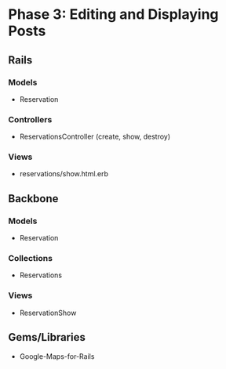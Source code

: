 # Phase 3: Editing and Displaying Posts

## Rails
### Models
* Reservation

### Controllers
* ReservationsController (create, show, destroy)

### Views
* reservations/show.html.erb

## Backbone
### Models
* Reservation

### Collections
* Reservations

### Views
* ReservationShow

## Gems/Libraries
* Google-Maps-for-Rails
